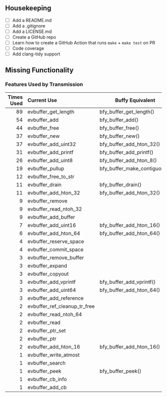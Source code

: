 ## Housekeeping

- [ ] Add a README.md
- [ ] Add a .gitignore
- [ ] Add a LICENSE.md
- [ ] Create a GitHub repo
- [ ] Learn how to create a GitHub Action that runs `make` + `make test` on PR
- [ ] Code coverage
- [ ] Add clang-tidy support

## Missing Functionality

### Features Used by Transmission


| Times Used | Current Use                    | Buffy Equivalent             |
|-----------:|:-------------------------------|------------------------------|
| 89         | evbuffer_get_length            | bfy_buffer_get_length()      |
| 54         | evbuffer_add                   | bfy_buffer_add()             |
| 44         | evbuffer_free                  | bfy_buffer_free()            |
| 37         | evbuffer_new                   | bfy_buffer_new()             |
| 37         | evbuffer_add_uint32            | bfy_buffer_add_hton_32()     |
| 31         | evbuffer_add_printf            | bfy_buffer_add_printf()      |
| 26         | evbuffer_add_uint8             | bfy_buffer_add_hton_8()      |
| 19         | evbuffer_pullup                | bfy_buffer_make_contiguous() |
| 12         | evbuffer_free_to_str           | |
| 11         | evbuffer_drain                 | bfy_buffer_drain()           |
| 11         | evbuffer_add_hton_32           | bfy_buffer_add_hton_32()     |
| 9          | evbuffer_remove                | |
| 9          | evbuffer_read_ntoh_32          | |
| 9          | evbuffer_add_buffer            | |
| 7          | evbuffer_add_uint16            | bfy_buffer_add_hton_16()     |
| 6          | evbuffer_add_hton_64           | bfy_buffer_add_hton_64()     |
| 4          | evbuffer_reserve_space         | |
| 4          | evbuffer_commit_space          | |
| 3          | evbuffer_remove_buffer         | |
| 3          | evbuffer_expand                | |
| 3          | evbuffer_copyout               | |
| 3          | evbuffer_add_vprintf           | bfy_buffer_add_vprintf()     |
| 3          | evbuffer_add_uint64            | bfy_buffer_add_hton_64()     |
| 3          | evbuffer_add_reference         | |
| 2          | evbuffer_ref_cleanup_tr_free   | |
| 2          | evbuffer_read_ntoh_64          | |
| 2          | evbuffer_read                  | |
| 2          | evbuffer_ptr_set               | |
| 2          | evbuffer_ptr                   | |
| 2          | evbuffer_add_hton_16           | bfy_buffer_add_hton_16()     |
| 1          | evbuffer_write_atmost          | |
| 1          | evbuffer_search                | |
| 1          | evbuffer_peek                  | bfy_buffer_peek()            |
| 1          | evbuffer_cb_info               | |
| 1          | evbuffer_add_cb                | |
 
